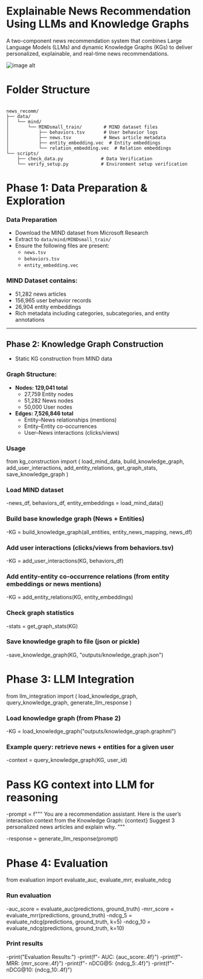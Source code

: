 # Explainable News Recommendation Using LLMs and Knowledge Graphs  

A two-component news recommendation system that combines Large Language Models (LLMs) and dynamic Knowledge Graphs (KGs) to deliver personalized, explainable, and real-time news recommendations.  

![image alt](https://github.com/hvrdhn/Explainable-Real-Time-News-Recommendation-Using-LLMs-and-Knowledge-Graphs/blob/fef6295a11708a5521bc1f2f3b1bb6f153c973ef/image.png)

# Folder Structure
<pre><code>
news_recomm/
├── data/
│   └── mind/
│       └── MINDsmall_train/        # MIND dataset files
│           ├── behaviors.tsv       # User behavior logs
│           ├── news.tsv            # News article metadata
│           ├── entity_embedding.vec  # Entity embeddings
│           └── relation_embedding.vec  # Relation embeddings
└── scripts/
    ├── check_data.py              # Data Verification
    └── verify_setup.py            # Environment setup verification
</code></pre>


# Phase 1: Data Preparation & Exploration 

### Data Preparation

- Download the MIND dataset from Microsoft Research  
- Extract to `data/mind/MINDsmall_train/`  
- Ensure the following files are present:  
  - `news.tsv`  
  - `behaviors.tsv`  
  - `entity_embedding.vec`  

### MIND Dataset contains:
- 51,282 news articles  
- 156,965 user behavior records  
- 26,904 entity embeddings  
- Rich metadata including categories, subcategories, and entity annotations  

---

## Phase 2: Knowledge Graph Construction  

- Static KG construction from MIND data  

### Graph Structure:
- **Nodes: 129,041 total**
  - 27,759 Entity nodes  
  - 51,282 News nodes  
  - 50,000 User nodes  
- **Edges: 7,526,846 total**
  - Entity–News relationships (mentions)  
  - Entity–Entity co-occurrences  
  - User–News interactions (clicks/views)  

### Usage
from kg_construction import (
    load_mind_data, 
    build_knowledge_graph, 
    add_user_interactions, 
    add_entity_relations, 
    get_graph_stats, 
    save_knowledge_graph
)

### Load MIND dataset
-news_df, behaviors_df, entity_embeddings = load_mind_data()

### Build base knowledge graph (News + Entities)
-KG = build_knowledge_graph(all_entities, entity_news_mapping, news_df)

### Add user interactions (clicks/views from behaviors.tsv)
-KG = add_user_interactions(KG, behaviors_df)

### Add entity-entity co-occurrence relations (from entity embeddings or news mentions)
-KG = add_entity_relations(KG, entity_embeddings)

### Check graph statistics
-stats = get_graph_stats(KG)

### Save knowledge graph to file (json or pickle)
-save_knowledge_graph(KG, "outputs/knowledge_graph.json")



# Phase 3: LLM Integration

from llm_integration import (
    load_knowledge_graph, 
    query_knowledge_graph, 
    generate_llm_response
)

### Load knowledge graph (from Phase 2)
-KG = load_knowledge_graph("outputs/knowledge_graph.graphml")

### Example query: retrieve news + entities for a given user
-context = query_knowledge_graph(KG, user_id)

# Pass KG context into LLM for reasoning
-prompt = f"""
    You are a recommendation assistant. 
    Here is the user’s interaction context from the Knowledge Graph:
    {context}
    Suggest 3 personalized news articles and explain why.
    """

-response = generate_llm_response(prompt)


# Phase 4: Evaluation

from evaluation import evaluate_auc, evaluate_mrr, evaluate_ndcg

### Run evaluation
-auc_score   = evaluate_auc(predictions, ground_truth)
-mrr_score   = evaluate_mrr(predictions, ground_truth)
-ndcg_5      = evaluate_ndcg(predictions, ground_truth, k=5)
-ndcg_10     = evaluate_ndcg(predictions, ground_truth, k=10)

### Print results
-print("Evaluation Results:")
-print(f"- AUC:     {auc_score:.4f}")
-print(f"- MRR:     {mrr_score:.4f}")
-print(f"- nDCG@5:  {ndcg_5:.4f}")
-print(f"- nDCG@10: {ndcg_10:.4f}")



